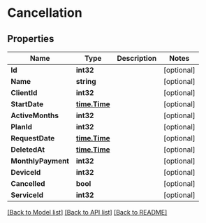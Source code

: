 # Cancellation

## Properties

Name | Type | Description | Notes
------------ | ------------- | ------------- | -------------
**Id** | **int32** |  | [optional] 
**Name** | **string** |  | [optional] 
**ClientId** | **int32** |  | [optional] 
**StartDate** | [**time.Time**](time.Time.md) |  | [optional] 
**ActiveMonths** | **int32** |  | [optional] 
**PlanId** | **int32** |  | [optional] 
**RequestDate** | [**time.Time**](time.Time.md) |  | [optional] 
**DeletedAt** | [**time.Time**](time.Time.md) |  | [optional] 
**MonthlyPayment** | **int32** |  | [optional] 
**DeviceId** | **int32** |  | [optional] 
**Cancelled** | **bool** |  | [optional] 
**ServiceId** | **int32** |  | [optional] 

[[Back to Model list]](../README.md#documentation-for-models) [[Back to API list]](../README.md#documentation-for-api-endpoints) [[Back to README]](../README.md)


